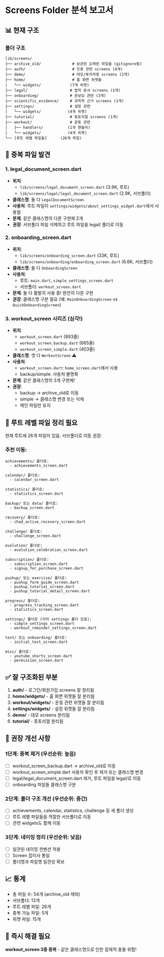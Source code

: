 # Screens Folder 분석 보고서

## 📊 현재 구조

### 폴더 구조
```
lib/screens/
├── archive_old/              # 보관된 오래된 파일들 (gitignore됨)
├── auth/                     # 인증 관련 screens (4개)
├── demo/                     # 데모/투자자용 screens (2개)
├── home/                     # 홈 화면 위젯들
│   └── widgets/             (7개 위젯)
├── legal/                   # 법적 문서 screens (1개)
├── onboarding/              # 온보딩 관련 (3개)
├── scientific_evidence/     # 과학적 근거 screens (1개)
├── settings/                # 설정 관련
│   └── widgets/            (4개 위젯)
├── tutorial/                # 튜토리얼 screens (1개)
├── workout/                 # 운동 관련
│   ├── handlers/           (1개 핸들러)
│   └── widgets/            (4개 위젯)
└── [루트 레벨 파일들]      (26개 파일)
```

## 🔴 중복 파일 발견

### 1. legal_document_screen.dart
- **위치**: 
  - `lib/screens/legal_document_screen.dart` (3.9K, 루트)
  - `lib/screens/legal/legal_document_screen.dart` (2.9K, 서브폴더)
- **클래스명**: 둘 다 `LegalDocumentScreen`
- **사용처**: 루트 파일이 `settings/widgets/about_settings_widget.dart`에서 사용됨
- **문제**: 같은 클래스명의 다른 구현체 2개
- **권장**: 서브폴더 파일 삭제하고 루트 파일을 legal/ 폴더로 이동

### 2. onboarding_screen.dart
- **위치**:
  - `lib/screens/onboarding_screen.dart` (33K, 루트)
  - `lib/screens/onboarding/onboarding_screen.dart` (6.6K, 서브폴더)
- **클래스명**: 둘 다 `OnboardingScreen`
- **사용처**:
  - 루트: `main.dart`, `simple_settings_screen.dart`
  - 서브폴더: `workout_screen.dart`
- **문제**: 둘 다 활발히 사용 중! 완전히 다른 구현
- **권장**: 클래스명 구분 필요 (예: `MainOnboardingScreen` vs `QuickOnboardingScreen`)

### 3. workout_screen 시리즈 (심각!)
- **위치**:
  - `workout_screen.dart` (893줄)
  - `workout_screen_backup.dart` (665줄)
  - `workout_screen_simple.dart` (403줄)
- **클래스명**: 셋 다 `WorkoutScreen` ⚠️
- **사용처**: 
  - `workout_screen.dart`: `home_screen.dart`에서 사용
  - backup/simple: 사용처 불명확
- **문제**: 같은 클래스명의 3개 구현체!
- **권장**: 
  - backup → archive_old로 이동
  - simple → 클래스명 변경 또는 삭제
  - 메인 파일만 유지

## 📁 루트 레벨 파일 정리 필요

현재 루트에 26개 파일이 있음. 서브폴더로 이동 권장:

### 추천 이동:
```
achievements/ 폴더로:
  - achievements_screen.dart

calendar/ 폴더로:
  - calendar_screen.dart

statistics/ 폴더로:
  - statistics_screen.dart

backup/ 또는 data/ 폴더로:
  - backup_screen.dart

recovery/ 폴더로:
  - chad_active_recovery_screen.dart

challenge/ 폴더로:
  - challenge_screen.dart

evolution/ 폴더로:
  - evolution_celebration_screen.dart

subscription/ 폴더로:
  - subscription_screen.dart
  - signup_for_purchase_screen.dart

pushup/ 또는 exercise/ 폴더로:
  - pushup_form_guide_screen.dart
  - pushup_tutorial_screen.dart
  - pushup_tutorial_detail_screen.dart

progress/ 폴더로:
  - progress_tracking_screen.dart
  - statistics_screen.dart

settings/ 폴더로 (이미 settings 폴더 있음):
  - simple_settings_screen.dart
  - workout_reminder_settings_screen.dart

test/ 또는 onboarding/ 폴더로:
  - initial_test_screen.dart

misc/ 폴더로:
  - youtube_shorts_screen.dart
  - permission_screen.dart
```

## ✅ 잘 구조화된 부분

1. **auth/** - 로그인/회원가입 screens 잘 정리됨
2. **home/widgets/** - 홈 화면 위젯들 잘 분리됨
3. **workout/widgets/** - 운동 관련 위젯들 잘 분리됨
4. **settings/widgets/** - 설정 위젯들 잘 분리됨
5. **demo/** - 데모 screens 분리됨
6. **tutorial/** - 튜토리얼 분리됨

## 🎯 권장 개선 사항

### 1단계: 중복 제거 (우선순위: 높음)
- [ ] workout_screen_backup.dart → archive_old로 이동
- [ ] workout_screen_simple.dart 사용처 확인 후 제거 또는 클래스명 변경
- [ ] legal/legal_document_screen.dart 제거, 루트 파일을 legal/로 이동
- [ ] onboarding 파일들 클래스명 구분

### 2단계: 폴더 구조 개선 (우선순위: 중간)
- [ ] achievements, calendar, statistics, challenge 등 새 폴더 생성
- [ ] 루트 레벨 파일들을 적절한 서브폴더로 이동
- [ ] 관련 widgets도 함께 이동

### 3단계: 네이밍 정리 (우선순위: 낮음)
- [ ] 일관된 네이밍 컨벤션 적용
- [ ] Screen 접미사 통일
- [ ] 폴더명과 파일명 일관성 확보

## 📈 통계

- 총 파일 수: 54개 (archive_old 제외)
- 서브폴더: 13개
- 루트 레벨 파일: 26개
- 중복 가능 파일: 5개
- 위젯 파일: 15개

## 🚨 즉시 해결 필요

**workout_screen 3중 중복** - 같은 클래스명으로 인한 잠재적 충돌 위험!
